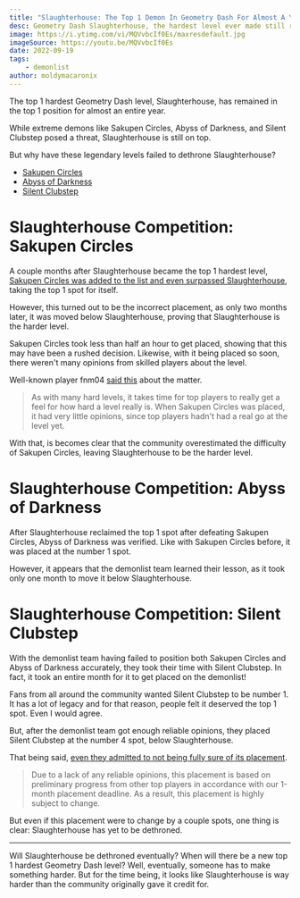```yaml
---
title: "Slaughterhouse: The Top 1 Demon In Geometry Dash For Almost A Year Still Reigns Strong"
desc: Geometry Dash Slaughterhouse, the hardest level ever made still reigns strong after almost a year. But when will it fall?
image: https://i.ytimg.com/vi/MQVvbcIf0Es/maxresdefault.jpg
imageSource: https://youtu.be/MQVvbcIf0Es
date: 2022-09-19
tags:
    - demonlist
author: moldymacaronix
---
```


The top 1 hardest Geometry Dash level, Slaughterhouse, has remained in the top 1 position for almost an entire year.

While extreme demons like Sakupen Circles, Abyss of Darkness, and Silent Clubstep posed a threat, Slaughterhouse is still on top.

But why have these legendary levels failed to dethrone Slaughterhouse?

* [Sakupen Circles](#slaughterhouse-competition%3A-sakupen-circles)
* [Abyss of Darkness](#slaughterhouse-competition%3A-abyss-of-darkness)
* [Silent Clubstep](#slaughterhouse-competition%3A-silent-clubstep)

# Slaughterhouse Competition: Sakupen Circles

A couple months after Slaughterhouse became the top 1 hardest level, [Sakupen Circles was added to the list and even surpassed Slaughterhouse](/posts/sakupen-circles-top-1/), taking the top 1 spot for itself.

However, this turned out to be the incorrect placement, as only two months later, it was moved below Slaughterhouse, proving that Slaughterhouse is the harder level.

Sakupen Circles took less than half an hour to get placed, showing that this may have been a rushed decision. Likewise, with it being placed so soon, there weren't many opinions from skilled players about the level.

Well-known player fnm04 [said this](https://youtu.be/7nonOQuAolQ) about the matter.

> As with many hard levels, it takes time for top players to really get a feel for how hard a level really is. When Sakupen Circles was placed, it had very little opinions, since top players hadn't had a real go at the level yet.

With that, is becomes clear that the community overestimated the difficulty of Sakupen Circles, leaving Slaughterhouse to be the harder level.

# Slaughterhouse Competition: Abyss of Darkness

After Slaughterhouse reclaimed the top 1 spot after defeating Sakupen Circles, Abyss of Darkness was verified. Like with Sakupen Circles before, it was placed at the number 1 spot.

However, it appears that the demonlist team learned their lesson, as it took only one month to move it below Slaughterhouse.

# Slaughterhouse Competition: Silent Clubstep

With the demonlist team having failed to position both Sakupen Circles and Abyss of Darkness accurately, they took their time with Silent Clubstep. In fact, it took an entire month for it to get placed on the demonlist!

Fans from all around the community wanted Silent Clubstep to be number 1. It has a lot of legacy and for that reason, people felt it deserved the top 1 spot. Even I would agree.

But, after the demonlist team got enough reliable opinions, they placed Silent Clubstep at the number 4 spot, below Slaughterhouse.

That being said, [even they admitted to not being fully sure of its placement](https://twitter.com/demonlistgd/status/1557790623276576768).

> Due to a lack of any reliable opinions, this placement is based on preliminary progress from other top players in accordance with our 1-month placement deadline. As a result, this placement is highly subject to change.

But even if this placement were to change by a couple spots, one thing is clear: Slaughterhouse has yet to be dethroned.

---

Will Slaughterhouse be dethroned eventually? When will there be a new top 1 hardest Geometry Dash level? Well, eventually, someone has to make something harder. But for the time being, it looks like Slaughterhouse is way harder than the community originally gave it credit for.
